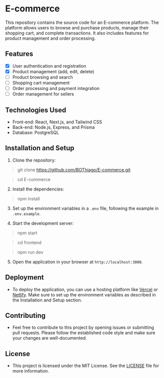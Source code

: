 # E-commerce

This repository contains the source code for an E-commerce platform. The platform allows users to browse and purchase products, manage their shopping cart, and complete transactions. It also includes features for product management and order processing.

## Features

- [x] User authentication and registration
- [x] Product management (add, edit, delete)
- [ ] Product browsing and search
- [ ] Shopping cart management
- [ ] Order processing and payment integration
- [ ] Order management for sellers

## Technologies Used

- Front-end: React, Next.js, and Tailwind CSS
- Back-end: Node.js, Express, and Prisma
- Database: PostgreSQL

## Installation and Setup

1. Clone the repository:

> git clone https://github.com/BOThiago/E-commerce.git

> cd E-commerce

2. Install the dependencies:

> npm install

3. Set up the environment variables in a `.env` file, following the example in `.env.example`.

4. Start the development server:

> npm start

> cd frontend

> npm run dev

5. Open the application in your browser at `http://localhost:3000`.

## Deployment

- To deploy the application, you can use a hosting platform like [Vercel](https://vercel.com/) or [Netlify](https://www.netlify.com/). Make sure to set up the environment variables as described in the Installation and Setup section.

## Contributing

- Feel free to contribute to this project by opening issues or submitting pull requests. Please follow the established code style and make sure your changes are well-documented.

## License

- This project is licensed under the MIT License. See the [LICENSE](LICENSE) file for more information.
